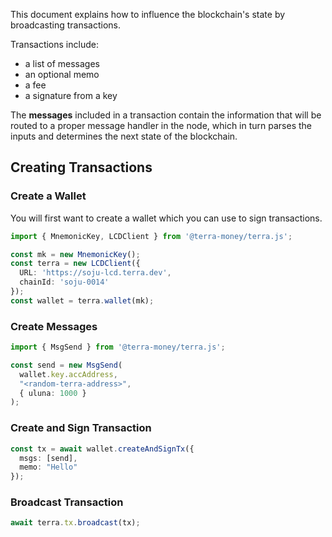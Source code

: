 This document explains how to influence the blockchain's state by broadcasting transactions.

Transactions include:

- a list of messages
- an optional memo
- a fee
- a signature from a key

The **messages** included in a transaction contain the information that will be routed to a proper message handler in the node, which in turn parses the inputs and determines the next state of the blockchain.

## Creating Transactions

### Create a Wallet

You will first want to create a wallet which you can use to sign transactions.

```ts
import { MnemonicKey, LCDClient } from '@terra-money/terra.js';

const mk = new MnemonicKey();
const terra = new LCDClient({
  URL: 'https://soju-lcd.terra.dev',
  chainId: 'soju-0014'
});
const wallet = terra.wallet(mk);
```

### Create Messages

```ts
import { MsgSend } from '@terra-money/terra.js';

const send = new MsgSend(
  wallet.key.accAddress,
  "<random-terra-address>",
  { uluna: 1000 }
);
```

### Create and Sign Transaction

```ts
const tx = await wallet.createAndSignTx({
  msgs: [send],
  memo: "Hello"
});
```

### Broadcast Transaction

```ts
await terra.tx.broadcast(tx);
```